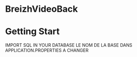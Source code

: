 # BreizhVideoBack

<h1>Getting Start</h1>
<p>IMPORT SQL IN YOUR DATABASE LE NOM DE LA BASE DANS APPLICATION.PROPERTIES A CHANGER</p>